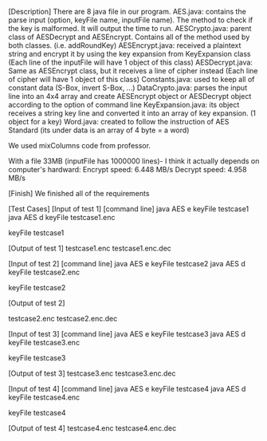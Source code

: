 [Description]
 There are 8 java file in our program.
 AES.java: contains the parse input (option, keyFile name, inputFile name). The method to check if the key is malformed. It will output the time to run.
 AESCrypto.java: parent class of AESDecrypt and AESEncrypt. Contains all of the method used by both classes. (i.e. addRoundKey)
 AESEncrypt.java: received a plaintext string and encrypt it by using the key expansion from KeyExpansion class (Each line of the inputFile will have 1 object of this class)
 AESDecrypt.java: Same as AESEncrypt class, but it receives a line of cipher instead (Each line of cipher will have 1 object of this class)
 Constants.java: used to keep all of constant data (S-Box, invert S-Box, ...)
 DataCrypto.java: parses the input line into an 4x4 array and create AESEncrypt object or AESDecrypt object according to the option of command line
 KeyExpansion.java: its object receives a string key line and converted it into an array of key expansion. (1 object for a key)
 Word.java: created to follow the instruction of AES Standard (its under data is an array of 4 byte = a word)
 
 We used mixColumns code from professor.
 
 With a file 33MB (inputFile has 1000000 lines)- I think it actually depends on computer's hardward:
 Encrypt speed: 6.448 MB/s
 Decrypt speed: 4.958 MB/s
 
 [Finish]
 We finished all of the requirements
 
 [Test Cases]
 [Input of test 1]
 [command line]
 java AES e keyFile testcase1
 java AES d keyFile testcase1.enc
 
 keyFile
 testcase1
 
 [Output of test 1]
 testcase1.enc
 testcase1.enc.dec
 
 [Input of test 2]
 [command line]
 java AES e keyFile testcase2
 java AES d keyFile testcase2.enc
 
 keyFile
 testcase2
 
 [Output of test 2]
 
 testcase2.enc
 testcase2.enc.dec
 
 [Input of test 3]
 [command line]
 java AES e keyFile testcase3
 java AES d keyFile testcase3.enc
 
 keyFile
 testcase3
 
 [Output of test 3]
 testcase3.enc
 testcase3.enc.dec
 
 [Input of test 4]
 [command line]
 java AES e keyFile testcase4
 java AES d keyFile testcase4.enc
 
 keyFile
 testcase4
 
 [Output of test 4]
 testcase4.enc
 testcase4.enc.dec
 
